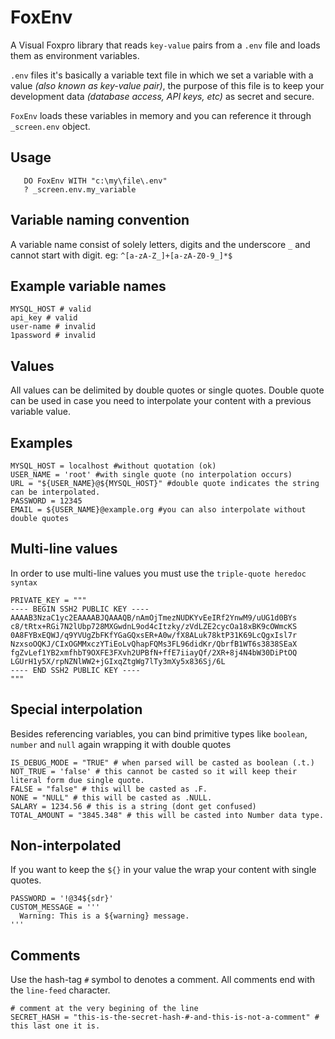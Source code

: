# FoxEnv
A Visual Foxpro library that reads `key-value` pairs from a `.env` file and loads them as environment variables.


`.env` files it's basically a variable text file in which we set a variable with a value *(also known as key-value pair)*, the purpose of this file is to keep your development data *(database access, API keys, etc)* as secret and secure.

`FoxEnv` loads these variables in memory and you can reference it through `_screen.env` object.

## Usage
```xBase
   DO FoxEnv WITH "c:\my\file\.env"
   ? _screen.env.my_variable
```

## Variable naming convention

A variable name consist of solely letters, digits and the underscore `_` and cannot start with digit. eg: `^[a-zA-Z_]+[a-zA-Z0-9_]*$`

## Example variable names

```.env
MYSQL_HOST # valid
api_key # valid
user-name # invalid
1password # invalid
```

## Values
All values can be delimited by double quotes or single quotes. Double quote can be used in case you need to interpolate your content with a previous variable value.

## Examples

```.env
MYSQL_HOST = localhost #without quotation (ok)
USER_NAME = 'root' #with single quote (no interpolation occurs)
URL = "${USER_NAME}@${MYSQL_HOST}" #double quote indicates the string can be interpolated.
PASSWORD = 12345
EMAIL = ${USER_NAME}@example.org #you can also interpolate without double quotes
```

## Multi-line values
In order to use multi-line values you must use the `triple-quote heredoc syntax`
```.env
PRIVATE_KEY = """
---- BEGIN SSH2 PUBLIC KEY ----
AAAAB3NzaC1yc2EAAAABJQAAAQB/nAmOjTmezNUDKYvEeIRf2YnwM9/uUG1d0BYs
c8/tRtx+RGi7N2lUbp728MXGwdnL9od4cItzky/zVdLZE2cycOa18xBK9cOWmcKS
0A8FYBxEQWJ/q9YVUgZbFKfYGaGQxsER+A0w/fX8ALuk78ktP31K69LcQgxIsl7r
NzxsoOQKJ/CIxOGMMxczYTiEoLvQhapFQMs3FL96didKr/QbrfB1WT6s3838SEaX
fgZvLef1YB2xmfhbT9OXFE3FXvh2UPBfN+ffE7iiayQf/2XR+8j4N4bW30DiPtOQ
LGUrH1y5X/rpNZNlWW2+jGIxqZtgWg7lTy3mXy5x836Sj/6L
---- END SSH2 PUBLIC KEY ----
"""
```

## Special interpolation
Besides referencing variables, you can bind primitive types like `boolean`, `number` and `null` again wrapping it with double quotes

```.env
IS_DEBUG_MODE = "TRUE" # when parsed will be casted as boolean (.t.)
NOT_TRUE = 'false' # this cannot be casted so it will keep their literal form due single quote.
FALSE = "false" # this will be casted as .F.
NONE = "NULL" # this will be casted as .NULL.
SALARY = 1234.56 # this is a string (dont get confused)
TOTAL_AMOUNT = "3845.348" # this will be casted into Number data type.
```

## Non-interpolated
If you want to keep the `${}` in your value the wrap your content with single quotes.

```.env
PASSWORD = '!@34${sdr}'
CUSTOM_MESSAGE = '''
  Warning: This is a ${warning} message.
'''
```

## Comments
Use the hash-tag `#` symbol to denotes a comment. All comments end with the `line-feed` character.
```.env
# comment at the very begining of the line
SECRET_HASH = "this-is-the-secret-hash-#-and-this-is-not-a-comment" # this last one it is.
```


